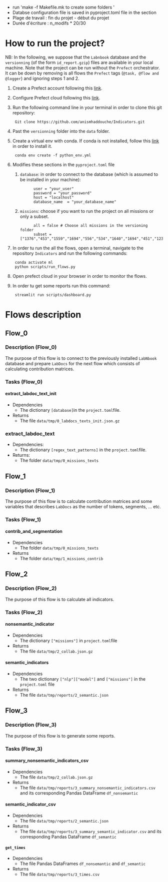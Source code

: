 * run  'make -f Makefile.mk to create some folders '
* Databse configuration file is saved in pyproject.toml file in the section 
* Plage de travail : fin du projet - début du projet 
* Durée d'écriture : n_modifs * 20/30



# How to run the project?

NB: In the following, we suppose that the ``Labnbook`` database and the ``versionning`` (of the form `id_report.gzip`) files are available in your local machine. Note that the project can be run without the `Prefect` orchestrator. It can be down by  removing is all flows the `Prefect` tags (`@task, @flow and @logger`) and ignoring steps 1 and 2.
 
1. Create a Prefect account following this [link](https://www.prefect.io/).
2. Configure Prefect cloud following this [link](https://docs.prefect.io/latest/ui/cloud-local-environment/).
3. Run the following command line in your terminal in order to clone this git repository:
  
        Git clone https://github.com/anismhaddouche/Indicators.git
4. Past the `versionning` folder into the `data` folder.

5. Create a virtual env with conda. If conda is not installed, follow this [link](https://conda.io/projects/conda/en/latest/user-guide/install/index.html) in order to install it.

        conda env create -f python_env.yml

6. Modifies these sections in the `pyproject.toml` file
   1. `database`: in order to connect to the database (which is assumed to be installed in your machine):

                user = "your_user"
                password = "your_password"
                host = "localhost"
                database_name  = "your_database_name"

   2. `missions`: choose if you want to run the project on all missions or only a subset.

                all = false # Choose all missions in the versioning folder
                subset =  ["1376","453","1559","1694","556","534","1640","1694","451","1237","533","647"]

7. In order tu run the all the flows, open a terminal, navigate to the repository `Indicators` and run the following commands:

        conda activate ml 
        python scripts/run_flows.py

8. Open prefect cloud in your browser in order to monitor the flows.
9. In order tu get some reports run this command:

        streamlit run scripts/dashboard.py

# Flows description

## Flow_0

### Description (Flow_0)

The purpose of this flow is to connect to the previously installed `LabNbook` database and prepare `LabDocs` for the next flow which consists of calculating  contribution matrices.

### Tasks (Flow_0)

#### extract_labdoc_text_init

* Dependencies
  * The dictionary `[database]`in the `project.toml`file.
* Returns
  * The file `data/tmp/0_labdocs_texts_init.json.gz`

### extract_labdoc_text

* Dependencies:
  * The dictionary `[regex_text_patterns]` in the `project.toml`file.
* Returns:
  * The folder `data/tmp/0_missions_texts`

## Flow_1

### Description (Flow_1)

The purpose of this flow is to calculate contribution matrices and some variables that describes `LabDocs` as the number of tokens, segments, ... etc.

### Tasks (Flow_1)

#### contrib_and_segmentation

* Dependencies
  * The folder `data/tmp/0_missions_texts`
* Returns
  * The folder `data/tmp/1_missions_contrib`

## Flow_2

### Description (Flow_2)

The purpose of this flow is to calculate all indicators.

### Tasks (Flow_2)

#### nonsemantic_indicator

* Dependencies
  * The dictionary `["missions"]` in `project.toml`file
* Returns
  * The file `data/tmp/2_collab.json.gz`
  
#### semantic_indicators

* Dependencies
  * The two dictionary `["nlp"]["model"]` and `["missions"]` in the `project.toml` file
* Returns
  * The file `data/tmp/reports/2_semantic.json`

## Flow_3

### Description (Flow_3)

The purpose of this flow is to generate some reports.

### Tasks (Flow_3)

#### summary_nonsemantic_indicators_csv

* Dependencies
  * The file `data/tmp/2_collab.json.gz`
* Returns
  * The file `data/tmp/reports/3_summary_nonsemantic_indicators.csv` and its corresponding Pandas DataFrame `df_nonsemantic`
  
#### semantic_indicator_csv

* Dependencies
  * The file `data/tmp/reports/2_semantic.json`
* Returns
  * The file `data/tmp/reports/3_summary_semantic_indicator.csv` and its corresponding Pandas DataFrame `df_semantic`
  
#### `get_times`

* Dependencies 
  * The file Pandas DataFrames `df_nonsemantic` and `df_semantic`
* Returns
  * The file `data/tmp/reports/3_times.csv`
